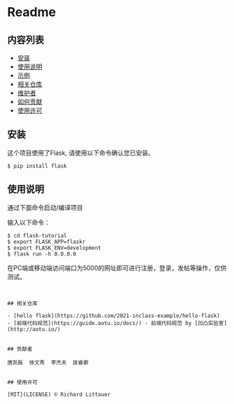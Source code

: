 # Readme

## 内容列表

- [安装](#安装)
- [使用说明](#使用说明)
- [示例](#示例)
- [相关仓库](#相关仓库)
- [维护者](#维护者)
- [如何贡献](#如何贡献)
- [使用许可](#使用许可)

## 安装

这个项目使用了Flask, 请使用以下命令确认您已安装。  
```
$ pip install flask  
```  

## 使用说明

通过下面命令启动/编译项目

输入以下命令：  
```
$ cd flask-tutorial
$ export FLASK_APP=flaskr  
$ export FLASK_ENV=development  
$ flask run -h 0.0.0.0 
```  
在PC端或移动端访问端口为5000的网址即可进行注册，登录，发帖等操作，仅供测试。 
```


## 相关仓库

- [hello flask](https://github.com/2021-inclass-example/hello-flask) 
- [前端代码规范](https://guide.aotu.io/docs/) - 前端代码规范 by [凹凸实验室](http://aotu.io/)


## 贡献者

唐凯振  徐文秀  李杰夫  匡睿卿


## 使用许可

[MIT](LICENSE) © Richard Littauer